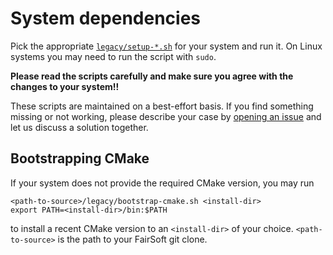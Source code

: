 # System dependencies

Pick the appropriate [`legacy/setup-*.sh`](/legacy/) for your system and run it.
On Linux systems you may need to run the script with `sudo`.

**Please read the scripts carefully and make sure you agree with the changes to
your system!!**

These scripts are maintained on a best-effort basis. If you find something
missing or not working, please describe your case by
[opening an issue](https://github.com/FairRootGroup/FairSoft/issues/new) and
let us discuss a solution together.

## Bootstrapping CMake

If your system does not provide the required CMake version, you may run

```
<path-to-source>/legacy/bootstrap-cmake.sh <install-dir>
export PATH=<install-dir>/bin:$PATH
```

to install a recent CMake version to an `<install-dir>` of your choice.
`<path-to-source>` is the path to your FairSoft git clone.
